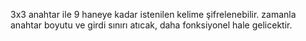 3x3 anahtar ile 9 haneye kadar istenilen kelime şifrelenebilir. 
zamanla anahtar boyutu ve girdi sınırı atıcak, daha fonksiyonel hale gelicektir. 
